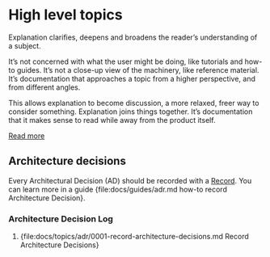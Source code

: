 <!--
# @title Topics
-->
# High level topics

Explanation clarifies, deepens and broadens the reader’s understanding of a subject.

It’s not concerned with what the user might be doing, like tutorials and how-to guides. It’s not a close-up view of the machinery, like reference material. It’s documentation that approaches a topic from a higher perspective, and from different angles.

This allows explanation to become discussion, a more relaxed, freer way to consider something. Explanation joins things together. It’s documentation that it makes sense to read while away from the product itself.

[Read more](https://diataxis.fr/explanation/)

## Architecture decisions

Every Architectural Decision (AD) should be recorded with a [Record](https://cognitect.com/blog/2011/11/15/documenting-architecture-decisions). You can learn more in a guide {file:docs/guides/adr.md how-to record Architecture Decision}.

### Architecture Decision Log

1. {file:docs/topics/adr/0001-record-architecture-decisions.md Record Architecture Decisions}

